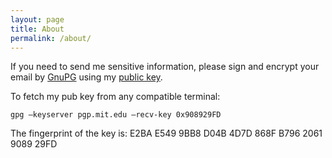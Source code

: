 ```yaml
---
layout: page
title: About
permalink: /about/
---
```





If you need to send me sensitive information, please sign
and encrypt your email by [GnuPG](https://www.gnupg.org/) using my [public key](https://pgp.mit.edu/pks/lookup?op=get&search=0x92E36BFF).

To fetch my pub key from any compatible terminal:

```
gpg –keyserver pgp.mit.edu –recv-key 0x908929FD
```


The fingerprint of the key is:
E2BA E549 9BB8 D04B 4D7D  868F B796 2061 9089 29FD
